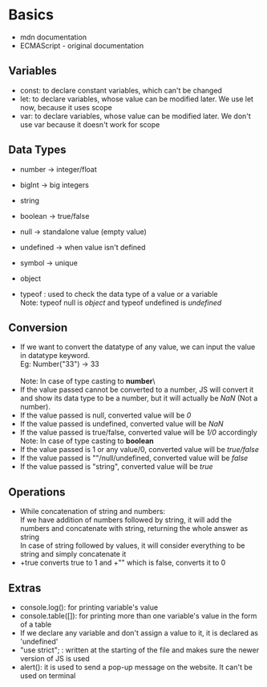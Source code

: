 # Basics

- mdn documentation
- ECMAScript - original documentation

## Variables

- const: to declare constant variables, which can't be changed
- let: to declare variables, whose value can be modified later. We use let now, because it uses scope
- var: to declare variables, whose value can be modified later. We don't use var because it doesn't work for scope

## Data Types

- number -> integer/float
- bigInt -> big integers
- string
- boolean -> true/false
- null -> standalone value (empty value)
- undefined -> when value isn't defined
- symbol -> unique

- object 

- typeof : used to check the data type of a value or a variable\
Note: typeof null is *object* and typeof undefined is *undefined*

## Conversion
- If we want to convert the datatype of any value, we can input the value in datatype keyword.\
Eg: Number("33") -> 33\
\
Note: In case of type casting to **number**\
- If the value passed cannot be converted to a number, JS will convert it and show its data type to be a number, but it will actually be *NaN* (Not a number).
- If the value passed is null, converted value will be *0*
- If the value passed is undefined, converted value will be *NaN*
- If the value passed is true/false, converted value will be *1/0* accordingly
\
Note: In case of type casting to **boolean**  
- If the value passed is 1 or any value/0, converted value will be *true/false*
- If the value passed is ""/null/undefined, converted value will be *false*
- If the value passed is "string", converted value will be *true*

## Operations
- While concatenation of string and numbers:\
If we have addition of numbers followed by string, it will add the numbers and concatenate with string, returning the whole answer as string\
In case of string followed by values, it will consider everything to be string and simply concatenate it
- +true converts true to 1 and +"" which is false, converts it to 0


## Extras

- console.log(): for printing variable's value
- console.table([]): for printing more than one variable's value in the form of a table
- If we declare any variable and don't assign a value to it, it is declared as 'undefined'
- "use strict"; : written at the starting of the file and makes sure the newer version of JS is used
- alert(): it is used to send a pop-up message on the website. It can't be used on terminal



